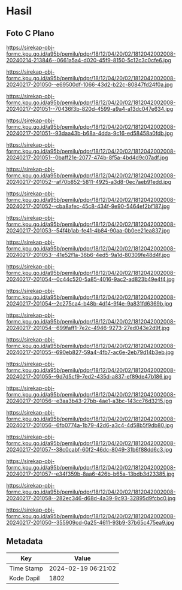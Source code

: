 # Hasil

## Foto C Plano

https://sirekap-obj-formc.kpu.go.id/a95b/pemilu/pdpr/18/12/04/20/02/1812042002008-20240214-213846--0661a5a4-d020-45f9-8150-5c12c3c0cfe6.jpg

https://sirekap-obj-formc.kpu.go.id/a95b/pemilu/pdpr/18/12/04/20/02/1812042002008-20240217-201050--e69500df-1066-43d2-b22c-80847fd24f0a.jpg

https://sirekap-obj-formc.kpu.go.id/a95b/pemilu/pdpr/18/12/04/20/02/1812042002008-20240217-201051--70436f3b-820d-4599-a9a4-a13dc047e634.jpg

https://sirekap-obj-formc.kpu.go.id/a95b/pemilu/pdpr/18/12/04/20/02/1812042002008-20240217-201051--93daa43b-b68a-4dda-9c16-ed58458a0fdb.jpg

https://sirekap-obj-formc.kpu.go.id/a95b/pemilu/pdpr/18/12/04/20/02/1812042002008-20240217-201051--0baff21e-2077-474b-8f5a-4bd4d9c07adf.jpg

https://sirekap-obj-formc.kpu.go.id/a95b/pemilu/pdpr/18/12/04/20/02/1812042002008-20240217-201052--af70b852-5811-4925-a3d8-0ec7aeb91edd.jpg

https://sirekap-obj-formc.kpu.go.id/a95b/pemilu/pdpr/18/12/04/20/02/1812042002008-20240217-201052--cba8afec-45c8-434f-9e90-5464ef2bf187.jpg

https://sirekap-obj-formc.kpu.go.id/a95b/pemilu/pdpr/18/12/04/20/02/1812042002008-20240217-201053--54f4b1ab-fe41-4b84-90aa-0b0ee21ea837.jpg

https://sirekap-obj-formc.kpu.go.id/a95b/pemilu/pdpr/18/12/04/20/02/1812042002008-20240217-201053--41e52f1a-36b6-4ed5-9a1d-80309fe48d4f.jpg

https://sirekap-obj-formc.kpu.go.id/a95b/pemilu/pdpr/18/12/04/20/02/1812042002008-20240217-201054--0c44c520-5a85-4016-9ac2-ad823b49e4f4.jpg

https://sirekap-obj-formc.kpu.go.id/a95b/pemilu/pdpr/18/12/04/20/02/1812042002008-20240217-201054--2c275ca4-b48b-4d14-9f4e-9a831fd6369b.jpg

https://sirekap-obj-formc.kpu.go.id/a95b/pemilu/pdpr/18/12/04/20/02/1812042002008-20240217-201054--699faff1-7e2c-4946-9273-27ed043e2d9f.jpg

https://sirekap-obj-formc.kpu.go.id/a95b/pemilu/pdpr/18/12/04/20/02/1812042002008-20240217-201055--690eb827-59a4-4fb7-ac6e-2eb79d14b3eb.jpg

https://sirekap-obj-formc.kpu.go.id/a95b/pemilu/pdpr/18/12/04/20/02/1812042002008-20240217-201055--9d7d5cf9-7ed2-435d-a837-ef89de47b186.jpg

https://sirekap-obj-formc.kpu.go.id/a95b/pemilu/pdpr/18/12/04/20/02/1812042002008-20240217-201056--e3aa3b43-27bb-4ae1-a3bc-143cc76d3215.jpg

https://sirekap-obj-formc.kpu.go.id/a95b/pemilu/pdpr/18/12/04/20/02/1812042002008-20240217-201056--6fb0774a-1b79-42d6-a3c4-4d58b5f9db80.jpg

https://sirekap-obj-formc.kpu.go.id/a95b/pemilu/pdpr/18/12/04/20/02/1812042002008-20240217-201057--38c0cabf-60f2-46dc-8049-31b6f88dd6c3.jpg

https://sirekap-obj-formc.kpu.go.id/a95b/pemilu/pdpr/18/12/04/20/02/1812042002008-20240217-201057--e34f359b-8aa6-426b-b65a-13bdb3d23385.jpg

https://sirekap-obj-formc.kpu.go.id/a95b/pemilu/pdpr/18/12/04/20/02/1812042002008-20240217-201058--282ec346-d68d-4a39-9c93-32895d9fcbc0.jpg

https://sirekap-obj-formc.kpu.go.id/a95b/pemilu/pdpr/18/12/04/20/02/1812042002008-20240217-201050--355909cd-0a25-4611-93b9-37b65c475ea9.jpg


## Metadata

| Key        | Value               |
| ---------- | ------------------- |
| Time Stamp | 2024-02-19 06:21:02 |
| Kode Dapil | 1802                |



